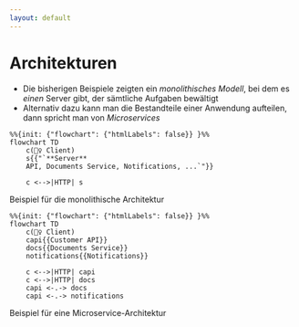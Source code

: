 ```yaml
---
layout: default
---
```


<Footer
    text="🌍 Grundlagen betrieblicher Webanwendungen"
/>

# Architekturen <SubHeading text="Microservices"/>

<div class="grid grid-cols-12 gap-6">
<div class="col-span-12">

- Die bisherigen Beispiele zeigten ein _monolithisches Modell_, bei dem es _einen_ Server gibt, der sämtliche Aufgaben bewältigt
- Alternativ dazu kann man die Bestandteile einer Anwendung aufteilen, dann spricht man von _Microservices_

</div>
<div class="col-span-6">

```mermaid
%%{init: {"flowchart": {"htmlLabels": false}} }%%
flowchart TD
    c(🙋‍♀️ Client)
    s{{"`**Server**
    API, Documents Service, Notifications, ...`"}}

    c <-->|HTTP| s
```

<Figcaption>Beispiel für die monolithische Architektur</Figcaption>

</div>
<div class="col-span-6">

```mermaid
%%{init: {"flowchart": {"htmlLabels": false}} }%%
flowchart TD
    c(🙋‍♀️ Client)
    capi{{Customer API}}
    docs{{Documents Service}}
    notifications{{Notifications}}

    c <-->|HTTP| capi
    c <-->|HTTP| docs
    capi <-.-> docs
    capi <-.-> notifications
```

<Figcaption>Beispiel für eine Microservice-Architektur</Figcaption>

</div>
</div>

<PageNumber/>
